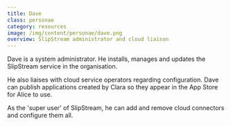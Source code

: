 ```yaml
---
title: Dave
class: personae
category: resources
image: /img/content/personae/dave.png
overview: SlipStream administrator and cloud liaison
---
```


Dave is a system administrator. He installs, manages and updates the SlipStream service in the organisation. 

He also liaises with cloud service operators regarding configuration. Dave can publish applications created by Clara so they appear in the App Store for Alice to use.

As the 'super user' of SlipStream, he can add and remove cloud connectors and configure them all.
